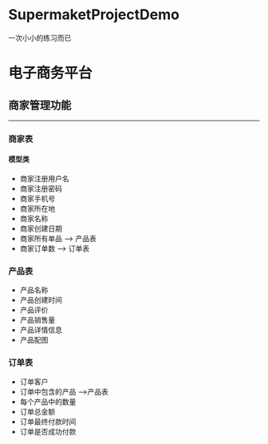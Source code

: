 # SupermaketProjectDemo
一次小小的练习而已
# 电子商务平台
## 商家管理功能
-----
### 商家表
#### 模型类
- 商家注册用户名
- 商家注册密码
- 商家手机号
- 商家所在地
- 商家名称
- 商家创建日期
- 商家所有单品 --> 产品表
- 商家订单数  --> 订单表

### 产品表
- 产品名称
- 产品创建时间
- 产品评价
- 产品销售量
- 产品详情信息
- 产品配图

### 订单表
- 订单客户
- 订单中包含的产品 -->产品表
- 每个产品中的数量
- 订单总金额
- 订单最终付款时间
- 订单是否成功付款
